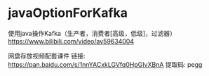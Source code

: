 # javaOptionForKafka
使用java操作Kafka（生产者，消费者[高级，低级]，过滤器） https://www.bilibili.com/video/av59634004

网盘存放视频配套课件
链接: https://pan.baidu.com/s/1nnYACxkLGVfq0HpGIvXBnA 提取码: pegg
